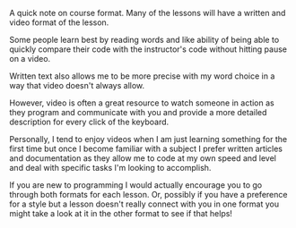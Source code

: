 A quick note on course format. Many of the lessons will have a written and video format of the lesson. 

Some people learn best by reading words and like ability of being able to quickly compare their code with the instructor's code without hitting pause on a video. 

Written text also allows me to be more precise with my word choice in a way that video doesn't always allow. 

However, video is often a great resource to watch someone in action as they program and communicate with you and provide a more detailed description for every click of the keyboard. 

Personally, I tend to enjoy videos when I am just learning something for the first time but once I become familiar with a subject I prefer written articles and documentation as they allow me to code at my own speed and level and deal with specific tasks I'm looking to accomplish. 

If you are new to programming I would actually encourage you to go through both formats for each lesson. Or, possibly if you have a preference for a style but a lesson doesn't really connect with you in one format you might take a look at it in the other format to see if that helps! 

